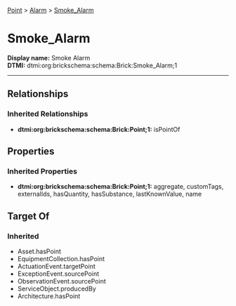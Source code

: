 [Point](../../Point.md) > [Alarm](../Alarm.md) > [Smoke_Alarm](.)
# Smoke_Alarm

**Display name:** Smoke Alarm<br />
**DTMI:** dtmi:org:brickschema:schema:Brick:Smoke_Alarm;1

---
## Relationships
### Inherited Relationships
* **dtmi:org:brickschema:schema:Brick:Point;1:** isPointOf
## Properties
### Inherited Properties
* **dtmi:org:brickschema:schema:Brick:Point;1:** aggregate, customTags, externalIds, hasQuantity, hasSubstance, lastKnownValue, name
## Target Of
### Inherited
* Asset.hasPoint
* EquipmentCollection.hasPoint
* ActuationEvent.targetPoint
* ExceptionEvent.sourcePoint
* ObservationEvent.sourcePoint
* ServiceObject.producedBy
* Architecture.hasPoint
